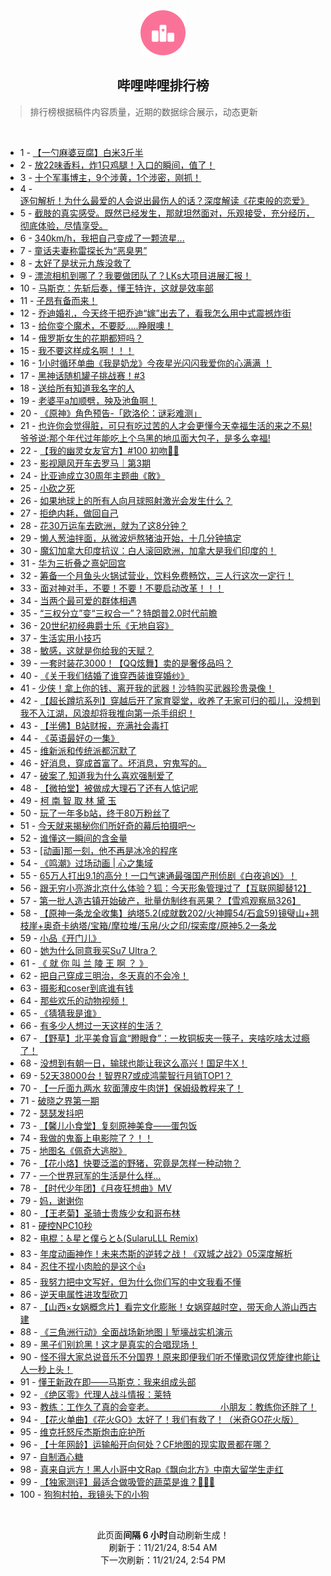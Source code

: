 <div align="center">
    <img src="./assets/icon_rank.png" alt="logo" />
    <h2>哔哩哔哩排行榜</h>
</div>

> 排行榜根据稿件内容质量，近期的数据综合展示，动态更新

<br />

<ul><li><span>1 - <a href=https://www.bilibili.com/BV1JXUHYoE54 target=_blank>【一勺麻婆豆腐】白米3斤半</a></span></li><li><span>2 - <a href=https://www.bilibili.com/BV1hYUWYEEkX target=_blank>放22味香料，炸1只鸡腿！入口的瞬间，值了！</a></span></li><li><span>3 - <a href=https://www.bilibili.com/BV1oFUCYkELx target=_blank>十个军事博主，9个涉黄，1个涉密，刚抓！</a></span></li><li><span>4 - <a href=https://www.bilibili.com/BV1omUfYRE8F target=_blank>逐句解析！为什么最爱的人会说出最伤人的话？深度解读《花束般的恋爱》</a></span></li><li><span>5 - <a href=https://www.bilibili.com/BV1t5UrYsEEg target=_blank>截肢的真实感受。既然已经发生，那就坦然面对，乐观接受，充分经历，彻底体验，尽情享受。</a></span></li><li><span>6 - <a href=https://www.bilibili.com/BV1NeULY2EV2 target=_blank>340km/h，我把自己变成了一颗流星...</a></span></li><li><span>7 - <a href=https://www.bilibili.com/BV1eZUBYbEqA target=_blank>童话夫妻称雷探长为“恶臭男”</a></span></li><li><span>8 - <a href=https://www.bilibili.com/BV19UUpYEEkq target=_blank>太好了是状元九族没救了</a></span></li><li><span>9 - <a href=https://www.bilibili.com/BV1cAU7Y1Ew7 target=_blank>漂流相机到哪了？我要做团队了？LKs大项目进展汇报！</a></span></li><li><span>10 - <a href=https://www.bilibili.com/BV1aUUrYwEF7 target=_blank>马斯克：先斩后奏，懂王特许，这就是效率部</a></span></li><li><span>11 - <a href=https://www.bilibili.com/BV1J2U7YLErH target=_blank>子昂有备而来！</a></span></li><li><span>12 - <a href=https://www.bilibili.com/BV13Lm8YwExR target=_blank>乔迪婚礼，今天终于把乔迪“嫁”出去了，看我怎么用中式震撼炸街</a></span></li><li><span>13 - <a href=https://www.bilibili.com/BV1D4U6Y4Eb5 target=_blank>给你变个魔术，不要眨.....睁眼噢！</a></span></li><li><span>14 - <a href=https://www.bilibili.com/BV1WeUfYvERr target=_blank>俄罗斯女生的花期都短吗？</a></span></li><li><span>15 - <a href=https://www.bilibili.com/BV1CgUWYPEBv target=_blank>我不要这样成名啊！！！</a></span></li><li><span>16 - <a href=https://www.bilibili.com/BV1p8UpYaEAh target=_blank>1小时循环单曲《我是奶龙》今夜星光闪闪我爱你的心满满 ！</a></span></li><li><span>17 - <a href=https://www.bilibili.com/BV184SAYdELT target=_blank>黑神话随机罐子挑战赛！#3</a></span></li><li><span>18 - <a href=https://www.bilibili.com/BV14UUAYmExC target=_blank>送给所有知道我名字的人</a></span></li><li><span>19 - <a href=https://www.bilibili.com/BV1GXUsYsEf9 target=_blank>老婆平a加顺劈，殃及池鱼啊！</a></span></li><li><span>20 - <a href=https://www.bilibili.com/BV1QsU7Y8ETb target=_blank>《原神》角色预告-「欧洛伦：谜彩难测」</a></span></li><li><span>21 - <a href=https://www.bilibili.com/BV1MyUxYSEP9 target=_blank>也许你会觉得脏，可只有吃过苦的人才会更懂今天幸福生活的来之不易!爷爷说:那个年代过年能吃上个乌黑的地瓜面大包子，是多么幸福!</a></span></li><li><span>22 - <a href=https://www.bilibili.com/BV1aNUrYhEax target=_blank>【我的幽灵女友官方】#100&nbsp;初吻👻😶</a></span></li><li><span>23 - <a href=https://www.bilibili.com/BV1VqSFYpE8Z target=_blank>影视飓风开车去罗马｜第3期</a></span></li><li><span>24 - <a href=https://www.bilibili.com/BV1GKUnYgEsn target=_blank>比亚迪成立30周年主题曲《敢》</a></span></li><li><span>25 - <a href=https://www.bilibili.com/BV1oZUhY5EDt target=_blank>小砍之死</a></span></li><li><span>26 - <a href=https://www.bilibili.com/BV1zZUWYwEyJ target=_blank>如果地球上的所有人向月球照射激光会发生什么？</a></span></li><li><span>27 - <a href=https://www.bilibili.com/BV1jpUvYRE9P target=_blank>拒绝内耗，做回自己</a></span></li><li><span>28 - <a href=https://www.bilibili.com/BV12cUHYaE5Q target=_blank>花30万运车去欧洲，就为了这8分钟？</a></span></li><li><span>29 - <a href=https://www.bilibili.com/BV1wqUfYYEwg target=_blank>懒人葱油拌面，从微波炉熬猪油开始，十几分钟搞定</a></span></li><li><span>30 - <a href=https://www.bilibili.com/BV1HRUWYPE7G target=_blank>魔幻加拿大印度抗议：白人滚回欧洲，加拿大是我们印度的！</a></span></li><li><span>31 - <a href=https://www.bilibili.com/BV1wMUkYEEK5 target=_blank>华为三折叠之熹妃回宫</a></span></li><li><span>32 - <a href=https://www.bilibili.com/BV18MUrY8EUd target=_blank>筹备一个月鱼头火锅试营业，饮料免费畅饮，三人行这次一定行！</a></span></li><li><span>33 - <a href=https://www.bilibili.com/BV1C2UkYHE5q target=_blank>面对神对手，不要！不要！不要启动改革！！！</a></span></li><li><span>34 - <a href=https://www.bilibili.com/BV1tEUCY8Egb target=_blank>当两个最可爱的群体相遇</a></span></li><li><span>35 - <a href=https://www.bilibili.com/BV16KU7YkETb target=_blank>“三权分立”变“三权合一”？特朗普2.0时代前瞻</a></span></li><li><span>36 - <a href=https://www.bilibili.com/BV1RKUeY2ErL target=_blank>20世纪初经典爵士乐《无地自容》</a></span></li><li><span>37 - <a href=https://www.bilibili.com/BV1eMUsYsE46 target=_blank>生活实用小技巧</a></span></li><li><span>38 - <a href=https://www.bilibili.com/BV1J4UzYBEaZ target=_blank>敏感，这就是你给我的天赋？</a></span></li><li><span>39 - <a href=https://www.bilibili.com/BV153UsYpEsf target=_blank>一套时装花3000！【QQ炫舞】卖的是奢侈品吗？</a></span></li><li><span>40 - <a href=https://www.bilibili.com/BV1hYUWYEEmi target=_blank>《关于我们结婚了谁穿西装谁穿婚纱》</a></span></li><li><span>41 - <a href=https://www.bilibili.com/BV1FzUoYWEEP target=_blank>少侠！拿上你的钱、离开我的武器！沙特购买武器珍贵录像！</a></span></li><li><span>42 - <a href=https://www.bilibili.com/BV1WRDBY7EQN target=_blank>【超长蹲坑系列】穿越后开了家育婴堂，收养了无家可归的孤儿，没想到我不入江湖，风浪却将我推向第一杀手组织！</a></span></li><li><span>43 - <a href=https://www.bilibili.com/BV1DkUtYZE8f target=_blank>【半佛】B站财报，充满社会毒打</a></span></li><li><span>44 - <a href=https://www.bilibili.com/BV1PtmDYCExM target=_blank>《英语最好の一集》</a></span></li><li><span>45 - <a href=https://www.bilibili.com/BV1iiUrYgEsn target=_blank>维新派和传统派都沉默了</a></span></li><li><span>46 - <a href=https://www.bilibili.com/BV1RpUHY7ERQ target=_blank>好消息，穿成首富了。坏消息，穷鬼写的。</a></span></li><li><span>47 - <a href=https://www.bilibili.com/BV1pVUWYAE3g target=_blank>破案了,知道我为什么喜欢强制爱了</a></span></li><li><span>48 - <a href=https://www.bilibili.com/BV1nXUHYoEZp target=_blank>【微拍堂】被做成大理石了还有人惦记呢</a></span></li><li><span>49 - <a href=https://www.bilibili.com/BV1QpU6YFEQm target=_blank>柯&nbsp;南&nbsp;智&nbsp;取&nbsp;林&nbsp;黛&nbsp;玉</a></span></li><li><span>50 - <a href=https://www.bilibili.com/BV1WEUrYQEs6 target=_blank>玩了一年多b站，终于80万粉丝了</a></span></li><li><span>51 - <a href=https://www.bilibili.com/BV1bwUZYBEaM target=_blank>今天就来揭秘你们所好奇的幕后拍摄吧～</a></span></li><li><span>52 - <a href=https://www.bilibili.com/BV1FeUoYoEix target=_blank>谁懂这一瞬间的含金量</a></span></li><li><span>53 - <a href=https://www.bilibili.com/BV14EUCY8Egr target=_blank>[动画]那一刻，他不再是冰冷的程序</a></span></li><li><span>54 - <a href=https://www.bilibili.com/BV1QUUrYwE46 target=_blank>《鸣潮》过场动画&nbsp;|&nbsp;心之集域</a></span></li><li><span>55 - <a href=https://www.bilibili.com/BV15PUpYJEzv target=_blank>65万人打出9.1的高分！一口气速通最强国产刑侦剧《白夜追凶》！</a></span></li><li><span>56 - <a href=https://www.bilibili.com/BV1m6STYYEGb target=_blank>跟无穷小亮游北京什么体验？狐：今天形象管理过了【互联网脚替12】</a></span></li><li><span>57 - <a href=https://www.bilibili.com/BV1dMUsYsEEn target=_blank>第一批人造古镇开始破产，批量仿制终有恶果？【雪鸡观察局326】</a></span></li><li><span>58 - <a href=https://www.bilibili.com/BV1P6SNYREo8 target=_blank>【原神一条龙全收集】纳塔5.2(成就数202/火神瞳54/石盒59)镜璧山+翘枝崖+奥奇卡纳塔/宝箱/摩拉堆/玉帛/火之印/探索度/原神5.2一条龙</a></span></li><li><span>59 - <a href=https://www.bilibili.com/BV1VnU6YaEmp target=_blank>小品《开门儿》</a></span></li><li><span>60 - <a href=https://www.bilibili.com/BV18aUHY3E51 target=_blank>她为什么同意我买Su7&nbsp;Ultra？</a></span></li><li><span>61 - <a href=https://www.bilibili.com/BV1b8U6YxERf target=_blank>《&nbsp;就&nbsp;你&nbsp;叫&nbsp;兰&nbsp;陵&nbsp;王&nbsp;啊&nbsp;？&nbsp;》</a></span></li><li><span>62 - <a href=https://www.bilibili.com/BV1RUUoYjEYS target=_blank>把自己穿成三明治，冬天真的不会冷！</a></span></li><li><span>63 - <a href=https://www.bilibili.com/BV1SRUpY5EmC target=_blank>摄影和coser到底谁有钱</a></span></li><li><span>64 - <a href=https://www.bilibili.com/BV1d4UWYpE3n target=_blank>那些欢乐的动物视频！</a></span></li><li><span>65 - <a href=https://www.bilibili.com/BV14tUfYzEjf target=_blank>《猜猜我是谁》</a></span></li><li><span>66 - <a href=https://www.bilibili.com/BV1DXUpY1Esn target=_blank>有多少人想过一天这样的生活？</a></span></li><li><span>67 - <a href=https://www.bilibili.com/BV1pRUZYwEet target=_blank>【野草】北平美食盲盒“瞪眼食”：一枚铜板夹一筷子，夹啥吃啥太过瘾了！</a></span></li><li><span>68 - <a href=https://www.bilibili.com/BV1SESMYiE7e target=_blank>没想到有朝一日，输球也能让我这么高兴！国足牛X！</a></span></li><li><span>69 - <a href=https://www.bilibili.com/BV1xmUxY2ERr target=_blank>52天38000台！智界R7或成鸿蒙智行月销TOP1？</a></span></li><li><span>70 - <a href=https://www.bilibili.com/BV17GUbYMEBj target=_blank>【一斤面九两水&nbsp;软面薄皮牛肉饼】保姆级教程来了！</a></span></li><li><span>71 - <a href=https://www.bilibili.com/BV1S8U6YsENy target=_blank>破晓之界第一期</a></span></li><li><span>72 - <a href=https://www.bilibili.com/BV13LUsYSEG6 target=_blank>瑟瑟发抖吧</a></span></li><li><span>73 - <a href=https://www.bilibili.com/BV1cqUfYYEZt target=_blank>【馨儿小食堂】复刻原神美食——蛋包饭</a></span></li><li><span>74 - <a href=https://www.bilibili.com/BV16KU7YkEVQ target=_blank>我做的鬼畜上电影院了？！！</a></span></li><li><span>75 - <a href=https://www.bilibili.com/BV1mLUrY9EAQ target=_blank>地图名《佩奇大逃脱》</a></span></li><li><span>76 - <a href=https://www.bilibili.com/BV1XMUCYTEBK target=_blank>【花小烙】快要泛滥的野猪，究竟是怎样一种动物？</a></span></li><li><span>77 - <a href=https://www.bilibili.com/BV1ERUJYmE3Y target=_blank>一个世界冠军的生活是什么样...</a></span></li><li><span>78 - <a href=https://www.bilibili.com/BV1XHU7YaEYv target=_blank>【时代少年团】《月夜狂想曲》MV</a></span></li><li><span>79 - <a href=https://www.bilibili.com/BV1tqUkYbEWd target=_blank>妈，谢谢你</a></span></li><li><span>80 - <a href=https://www.bilibili.com/BV1KeScYVEcF target=_blank>【王老菊】圣骑士贵族少女和哥布林</a></span></li><li><span>81 - <a href=https://www.bilibili.com/BV1RsUYY1EZP target=_blank>硬控NPC10秒</a></span></li><li><span>82 - <a href=https://www.bilibili.com/BV1iyUeYDEzo target=_blank>电棍：♿星と僕らと♿(SularuLLL&nbsp;Remix)</a></span></li><li><span>83 - <a href=https://www.bilibili.com/BV1w8UoY8E2Q target=_blank>年度动画神作！未来杰斯的逆转之战！《双城之战2》05深度解析</a></span></li><li><span>84 - <a href=https://www.bilibili.com/BV1gUUrYwE61 target=_blank>忍住不捏小肉脸的是这个👍</a></span></li><li><span>85 - <a href=https://www.bilibili.com/BV1jAUsYZEt9 target=_blank>我努力把中文写好，但为什么你们写的中文我看不懂</a></span></li><li><span>86 - <a href=https://www.bilibili.com/BV1FnUZYxE4U target=_blank>逆天电属性进攻型砍刀</a></span></li><li><span>87 - <a href=https://www.bilibili.com/BV1qsSFY8EdU target=_blank>【山西×女娲概念片】看完文化膨胀！女娲穿越时空，带天命人游山西古建</a></span></li><li><span>88 - <a href=https://www.bilibili.com/BV1FMU6Y6EMv target=_blank>《三角洲行动》全面战场新地图丨堑壕战实机演示</a></span></li><li><span>89 - <a href=https://www.bilibili.com/BV1aeUWYmEN2 target=_blank>黑子们别尬黑！这才是真实的合唱现场！</a></span></li><li><span>90 - <a href=https://www.bilibili.com/BV1FMU6Y6Euz target=_blank>怪不得大家总说音乐不分国界！原来即便我们听不懂歌词仅凭旋律也能让人一秒上头！</a></span></li><li><span>91 - <a href=https://www.bilibili.com/BV1yHSKYdEqp target=_blank>懂王新政在即——马斯克：我来组成头部</a></span></li><li><span>92 - <a href=https://www.bilibili.com/BV16jUWYFEkY target=_blank>《绝区零》代理人战斗情报：莱特</a></span></li><li><span>93 - <a href=https://www.bilibili.com/BV1QtUkYeEc4 target=_blank>教练：工作久了真的会变老。&nbsp;&nbsp;&nbsp;&nbsp;&nbsp;&nbsp;&nbsp;&nbsp;&nbsp;&nbsp;&nbsp;&nbsp;&nbsp;&nbsp;&nbsp;&nbsp;&nbsp;&nbsp;&nbsp;&nbsp;&nbsp;&nbsp;&nbsp;&nbsp;&nbsp;&nbsp;&nbsp;小朋友：教练你还胖了！</a></span></li><li><span>94 - <a href=https://www.bilibili.com/BV1krUBYuEwK target=_blank>【花火单曲】《花火GO》太好了！我们有救了！（米奇GO花火版）</a></span></li><li><span>95 - <a href=https://www.bilibili.com/BV1VcUnYCErW target=_blank>维克托怒斥杰斯炮击庇护所</a></span></li><li><span>96 - <a href=https://www.bilibili.com/BV12gSwYmEv6 target=_blank>【十年网龄】运输船开向何处？CF地图的现实取景都在哪？</a></span></li><li><span>97 - <a href=https://www.bilibili.com/BV1a5UsYnEoc target=_blank>自制酒心糖</a></span></li><li><span>98 - <a href=https://www.bilibili.com/BV18rUxYDEb6 target=_blank>真来自远方！黑人小哥中文Rap《飘向北方》中南大留学生走红</a></span></li><li><span>99 - <a href=https://www.bilibili.com/BV1Y4UHYyE2z target=_blank>【独家测评】最适合做吸管的蔬菜是谁？🥬🥬🥬</a></span></li><li><span>100 - <a href=https://www.bilibili.com/BV1f5UkYVEuc target=_blank>狗狗村拍，我镜头下的小狗</a></span></li></ul>

<br />

<p align=center>此页面<strong>间隔 6 小时</strong>自动刷新生成！<br>刷新于：11/21/24, 8:54 AM<br>下一次刷新：11/21/24, 2:54 PM</p>
